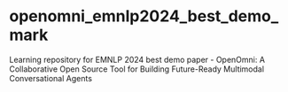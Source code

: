 # openomni_emnlp2024_best_demo_mark
Learning repository for EMNLP 2024 best demo paper - OpenOmni: A Collaborative Open Source Tool for Building Future-Ready Multimodal Conversational Agents
